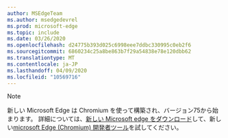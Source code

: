 ```yaml
---
author: MSEdgeTeam
ms.author: msedgedevrel
ms.prod: microsoft-edge
ms.topic: include
ms.date: 03/26/2020
ms.openlocfilehash: d24775b393d025c6998eee7ddbc330995c0eb2f6
ms.sourcegitcommit: 6860234c25a8be863b7f29a54838e78e120dbb62
ms.translationtype: MT
ms.contentlocale: ja-JP
ms.lasthandoff: 04/09/2020
ms.locfileid: "10569716"
---
```

> [!NOTE]
> 新しい Microsoft Edge は Chromium を使って構築され、バージョン75から始まります。  詳細については、[新しい Microsoft edge をダウンロード][MicrosoftNewEdge]して、新しい[microsoft Edge \(Chromium) 開発者ツール][DevtoolsGuideChromium]を試してください。  

<!-- image links -->  

<!-- links -->  

[DevtoolsGuideChromium]: /microsoft-edge/devtools-guide-chromium "Microsoft Edge (Chromium) 開発者ツール"  

[MicrosoftNewEdge]: https://www.microsoft.com/edge "新しい Microsoft Edge ブラウザーをダウンロードする"  
